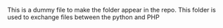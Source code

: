 This is a dummy file to make the folder appear in the repo.
This folder is used to exchange files between the python and PHP 

